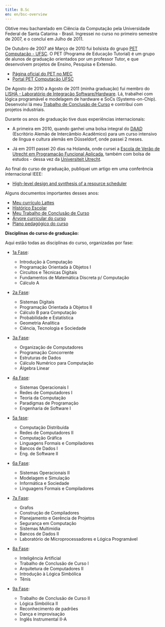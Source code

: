 ```yaml
---
title: B.Sc
en: en/bsc-overview
---
```


Obtive meu bacharelado em Ciência da Computação pela Universidade Federal de Santa Catarina - Brasil.
Ingressei no curso no primeiro semestre de 2007, e o concluí em Julho de 2011.

De Outubro de 2007 até Março de 2010 fui bolsista do grupo [PET Computação - UFSC](http://pet.inf.ufsc.br/ 'PET Computação - UFSC').
O PET (Programa de Educação Tutorial) é um grupo de alunos de graduação orientados por um professor Tutor,
e que desenvolvem projetos de Ensino, Pesquisa e Extensão.

  * [Página oficial do PET no MEC](http://portal.mec.gov.br/pet)
  * [Portal PET Computação UFSC](http://pet.inf.ufsc.br/sobre)

De Agosto de 2010 a Agosto de 2011 (minha graduação) fui membro do [LISHA - Laboratório de Integração Software/Hardware](http://www.lisha.ufsc.br).
Lá, trabalhei com lógica programável e modelagem de hardware e SoCs (Systems-on-Chip).
Desenvolvi lá meu [Trabalho de Conclusão de Curso](/pt/blog/ac/tcc) e contribuí com projetos industriais.


Durante os anos de graduação tive duas experiências internacionais:

  * A primeira em 2010, quando ganhei uma bolsa integral do [DAAD](http://www.daad.de/en/index.html)
    (Escritório Alemão de Intercâmbio Acadêmico) para um curso intensivo de língua e cultura alemãs em Düsseldorf, onde passei 2 meses.

  * Já em 2011 passei 20 dias na Holanda, onde cursei a
    [Escola de Verão de Utrecht em Programação Funcional Aplicada](http://www.cs.uu.nl/wiki/bin/view/USCS2011/WebHome),
    também com bolsa de estudos - dessa vez da [Universiteit Utrecht](http://www.uu.nl/EN/Pages/default.aspx).

Ao final do curso de graduação, publiquei um artigo em uma conferência internacional IEEE:

  * [High-level design and synthesis of a resource scheduler](http://dx.doi.org/10.1109/ICECS.2011.6122379)

Alguns documentos importantes desses anos:

  * [Meu currículo Lattes](http://buscatextual.cnpq.br/buscatextual/visualizacv.do?id=K4205460Y4)
  * [Histórico Escolar](http://constantijn.alvb.in/graduacao/disciplinas/historico_escolar.pdf)
  * [Meu Trabalho de Conclusão de Curso](http://constantijn.alvb.in/graduacao/tcc.pdf)
  * [Árvore curricular do curso](/files/other/2009-03_arvore_curricular.pdf)
  * [Plano pedagógico do curso](/files/other/2009-03_plano_pedagogico_cco-2007.pdf)


**Disciplinas do curso de graduação:**

Aqui estão todas as disciplinas do curso, organizadas por fase:

  * [1a Fase](/pt/bsc/cs1.html):
      + Introdução à Computação
      + Programação Orientada à Objetos I
      + Circuitos e Técnicas Digitais
      + Fundamentos de Matemática Discreta p/ Computação
      + Cálculo A

  * [2a Fase](/pt/bsc/cs2.html):
      + Sistemas Digitais
      + Programação Orientada à Objetos II
      + Cálculo B para Computação
      + Probabilidade e Estatística
      + Geometria Analítica
      + Ciência, Tecnologia e Sociedade

  * [3a Fase](/pt/bsc/cs3.html):
      + Organização de Computadores
      + Programação Concorrente
      + Estruturas de Dados
      + Cálculo Numérico para Computação
      + Álgebra Linear

  * [4a Fase](/pt/bsc/cs4.html):
      + Sistemas Operacionais I
      + Redes de Computadores I
      + Teoria da Computação
      + Paradigmas de Programação
      + Engenharia de Software I

  * [5a fase](/pt/bsc/cs5.html):
      + Computação Distribuída
      + Redes de Computadores II
      + Computação Gráfica
      + Linguagens Formais e Compiladores
      + Bancos de Dados I
      + Eng. de Software II

  * [6a Fase](/pt/bsc/cs6.html):
      + Sistemas Operacionais II
      + Modelagem e Simulação
      + Informática e Sociedade
      + Linguagens Formais e Compiladores

  * [7a Fase](/pt/bsc/cs7.html):
      + Grafos
      + Construção de Compiladores
      + Planejamento e Gerência de Projetos
      + Segurança em Computação
      + Sistemas Multimídia
      + Bancos de Dados II
      + Laboratório de Microprocessadores e Lógica Programável

  * [8a Fase](/pt/bsc/cs8.html):
      + Inteligência Artificial
      + Trabalho de Conclusão de Curso I
      + Arquitetura de Computadores II
      + Introdução à Lógica Simbólica
      + Tênis

  * [9a Fase](/pt/bsc/cs9.html):
      + Trabalho de Conclusão de Curso II
      + Lógica Simbólica II
      + Reconhecimento de padrões
      + Dança e improvisação
      + Inglês Instrumental II-A

